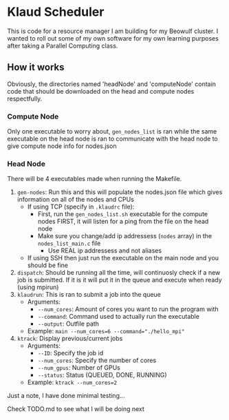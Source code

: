 # Klaud Scheduler

This is code for a resource manager I am building for my Beowulf cluster. I wanted to roll out some of my own software for my own learning purposes after taking a Parallel Computing class.

## How it works

Obviously, the directories named 'headNode' and 'computeNode' contain code that should be downloaded on the head and compute nodes respectfully.

### Compute Node

Only one executable to worry about, ```gen_nodes_list``` is ran while the same executable on the head node is ran to communicate with the head node to give compute node info for nodes.json

### Head Node

There will be 4 executables made when running the Makefile.
1. ```gen-nodes```: Run this and this will populate the nodes.json file which gives information on all of the nodes and CPUs
	- If using TCP (specify in ```.klaudrc``` file):
		- First, run the ```gen_nodes_list.sh``` executable for the compute nodes FIRST, it will listen for a ping from the file on the head node
		- Make sure you change/add ip addressess (```nodes``` array) in the ```nodes_list_main.c``` file
			- Use REAL ip addressess and not aliases
	- If using SSH then just run the executable on the main node and you should be fine
2. ```dispatch```: Should be running all the time, will continuosly check if a new job is submitted. If it is it will put it in the queue and execute when ready (using mpirun)
3. ```klaudrun```: This is ran to submit a job into the queue
	- Arguments:
		- ```--num_cores```: Amount of cores you want to run the program with
		- ```--command```: Command used to actually run the executable
		- ```--output```: Outfile path
	- Example: ```main --num_cores=6 --command="./hello_mpi"```
4. ```ktrack```: Display previous/current jobs
	- Arguments:
		- ```--ID```: Specify the job id
		- ```--num_cores```: Specify the number of cores
		- ```--num_gpus```: Number of GPUs
		- ```--status```: Status (QUEUED, DONE, RUNNING)
	- Example: ```ktrack --num_cores=2```

Just a note, I have done minimal testing...

Check TODO.md to see what I will be doing next
